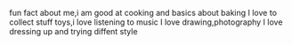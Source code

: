 fun fact about me,i am good at cooking and basics about baking
I love to collect stuff toys,i love listening to music 
I love drawing,photography
I love dressing up and trying diffent style 
